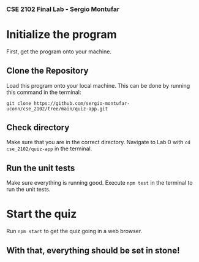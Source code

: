 ### CSE 2102 Final Lab - Sergio Montufar

# Initialize the program

First, get the program onto your machine.

## Clone the Repository

Load this program onto your local machine. This can be done by running this command in the terminal:

```
git clone https://github.com/sergio-montufar-uconn/cse_2102/tree/main/quiz-app.git
```

## Check directory

Make sure that you are in the correct directory. Navigate to Lab 0 with `cd cse_2102/quiz-app` in the terminal.

## Run the unit tests

Make sure everything is running good. Execute `npm test` in the terminal to run the unit tests.

# Start the quiz

Run `npm start` to get the quiz going in a web browser.

## With that, everything should be set in stone!